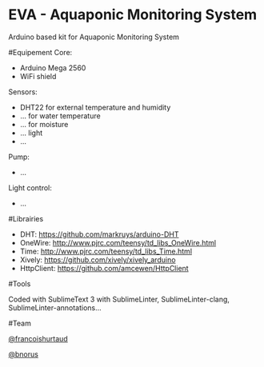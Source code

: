 EVA - Aquaponic Monitoring System
===============

Arduino based kit for Aquaponic Monitoring System

#Equipement
Core:

* Arduino Mega 2560
* WiFi shield

Sensors:

* DHT22 for external temperature and humidity
* ... for water temperature
* ... for moisture
* ... light
* ...

Pump:

* ...

Light control:

* ...

#Librairies

* DHT: https://github.com/markruys/arduino-DHT
* OneWire: http://www.pjrc.com/teensy/td_libs_OneWire.html
* Time: http://www.pjrc.com/teensy/td_libs_Time.html
* Xively: https://github.com/xively/xively_arduino
* HttpClient: https://github.com/amcewen/HttpClient

#Tools

Coded with SublimeText 3 with SublimeLinter, SublimeLinter-clang, SublimeLinter-annotations...

#Team

[@francoishurtaud](https://twitter.com/francoishurtaud)

[@bnorus](https://twitter.com/bnorus)
